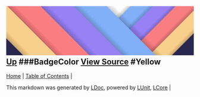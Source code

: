 ![](../Content/LDoc-banner-small.png "")
[Up](BadgeColor.md)
###BadgeColor
[View Source](BadgeColor.md)
#Yellow
---

[Home](../../README.md) | [Table of Contents](../../TableOfContents.md) | 


This markdown was generated by [LDoc](https://github.com/CodeSingularity/LDoc), powered by [LUnit](https://github.com/CodeSingularity/LUnit), [LCore](https://github.com/CodeSingularity/LCore) | 

